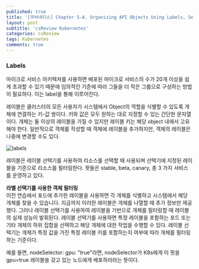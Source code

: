 ```yaml
---
published: true
title: '[쿠버네티스] Chapter 5-A. Organizing API Objects Using Labels, Selectors, and Namespaces'
layout: post
subtitle: 'csReview Kubernetes'
categories: csReview
tags: Kubernetes
comments: true
---
```


### Labels
마이크로 서비스 아키텍처를 사용하면 배포된 마이크로 서비스의 수가 20개 이상을 쉽게 초과할 수 있기 때문에 임의적인 기준에 따라 그들을 더 작은 그룹으로 구성하는 방법이 필요하다. 이는 label을 통해 이루어진다.

레이블은 클러스터의 모든 사용자가 시스템에서 Object의 역할을 식별할 수 있도록 개체에 연결하는 키-값 쌍이다. 키와 값은 모두 원하는 대로 지정할 수 있는 간단한 문자열이다. 개체는 둘 이상의 레이블을 가질 수 있지만 레이블 키는 해당 object 내에서 고유해야 한다. 일반적으로 객체를 작성할 때 객체에 레이블을 추가하지만, 객체의 레이블은 나중에 변경할 수도 있다.

![labels](https://sundongkim-dev.github.io/assets/img/kubernetes/labels.png)

레이블은 레이블 선택기를 사용하여 리소스를 선택할 때 사용되며 선택기에 지정된 레이블을 기준으로 리소스를 필터링한다.
팟들은 stable, beta, canary, 총 3 가지 서비스를 운영하고 있다.

**라벨 선택기를 사용한 객체 필터링**  
이전 연습에서 포드에 추가한 레이블을 사용하면 각 개체를 식별하고 시스템에서 해당 개체를 찾을 수 있습니다. 지금까지 이러한 레이블은 개체를 나열할 때 추가 정보만 제공했다. 그러나 레이블 선택기를 사용하여 레이블을 기반으로 개체를 필터링할 때 레이블의 실제 성능이 발휘된다. 레이블 선택기를 사용하면 특정 레이블을 포함하는 포드 또는 기타 개체의 하위 집합을 선택하고 해당 개체에 대한 작업을 수행할 수 있다. 레이블 선택기는 개체가 특정 값을 가진 특정 레이블 키를 포함하는지 여부에 따라 개체를 필터링하는 기준이다.

예를 들면, nodeSelector: gpu: "true"라면, nodeSelector가 K8s에게 이 팟을 gpu=true 레이블을 갖고 있는 노드에게 배포하라라는 뜻이다.
